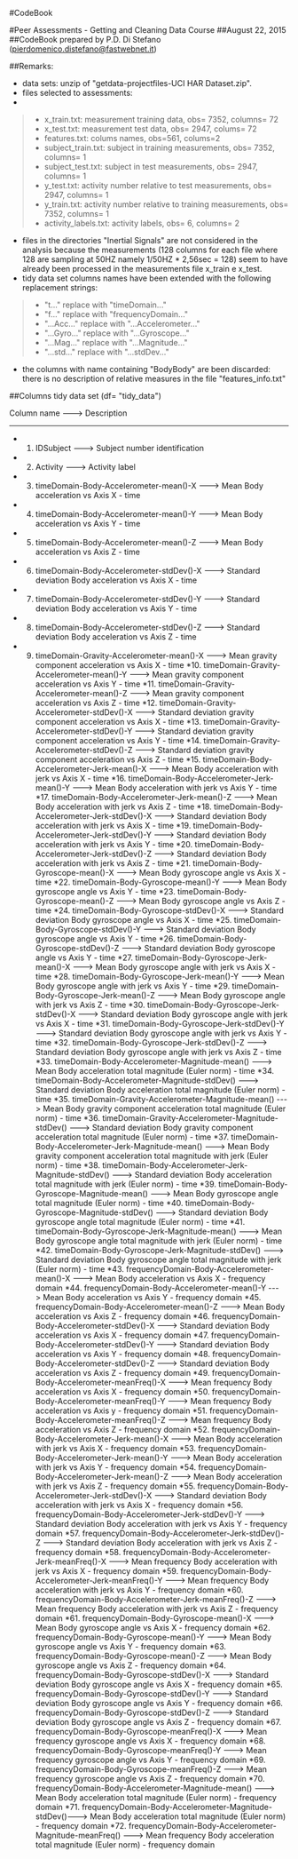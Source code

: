 #CodeBook

#Peer Assessments - Getting and Cleaning Data Course
##August 22, 2015
##CodeBook prepared by P.D. Di Stefano (pierdomenico.distefano@fastwebnet.it)

##Remarks:
* data sets: unzip of "getdata-projectfiles-UCI HAR Dataset.zip".
* files selected to assessments:
* 
>* x_train.txt:  measurement training data, obs= 7352, columns= 72            
>* x_test.txt:  measurement test data, obs= 2947, colums= 72             
>* features.txt:  colums names, obs=561, colums=2         
>* subject_train.txt:  subject in training measurements, obs= 7352, columns= 1      
>* subject_test.txt:  subject in test measurements, obs= 2947, columns= 1      
>* y_test.txt:  activity number relative to test measurements, obs= 2947, columns= 1            
>* y_train.txt:  activity number relative to training measurements, obs= 7352, columns= 1          
>* activity_labels.txt: activity labels, obs= 6, columns= 2

* files in the directories "Inertial Signals" are not considered in the analysis because
the measurements (128 columns for each file where 128 are sampling at 50HZ 
 namely 1/50HZ * 2,56sec = 128) seem to have already been processed in the measurements file x_train e x_test.
* tidy data set columns names have been extended with the following replacement strings:

>* "t..."       replace with  "timeDomain..." 
>* "f..."       replace with  "frequencyDomain..."
>* "...Acc..."  replace with  "...Accelerometer..."  
>* "...Gyro..." replace with  "...Gyroscope..."
>* "...Mag..."  replace with  "...Magnitude..."
>* "...std..."  replace with  "...stdDev..."       

* the columns with name containing "BodyBody" are been discarded: there is no description of relative measures in the file "features_info.txt"
 
##Columns tidy data set (df= "tidy_data")

Column name ---> Description
-----------      -----------
                                                 
* 1. IDSubject --->    Subject number identification   
* 2. Activity --->      Activity label
* 3. timeDomain-Body-Accelerometer-mean()-X   --->  Mean Body acceleration vs Axis X - time
* 4. timeDomain-Body-Accelerometer-mean()-Y   --->  Mean Body acceleration vs Axis Y - time
* 5. timeDomain-Body-Accelerometer-mean()-Z   --->  Mean Body acceleration vs Axis Z - time
* 6. timeDomain-Body-Accelerometer-stdDev()-X   --->    Standard deviation Body acceleration vs Axis X - time
* 7. timeDomain-Body-Accelerometer-stdDev()-Y    --->   Standard deviation Body acceleration vs Axis Y - time
* 8. timeDomain-Body-Accelerometer-stdDev()-Z    --->   Standard deviation Body acceleration vs Axis Z - time
* 9. timeDomain-Gravity-Accelerometer-mean()-X   --->   Mean gravity component acceleration vs Axis X - time
*10. timeDomain-Gravity-Accelerometer-mean()-Y   --->   Mean gravity component acceleration vs Axis Y - time
*11. timeDomain-Gravity-Accelerometer-mean()-Z    --->  Mean gravity component acceleration vs Axis Z - time
*12. timeDomain-Gravity-Accelerometer-stdDev()-X  --->  Standard deviation gravity component acceleration vs Axis X - time
*13. timeDomain-Gravity-Accelerometer-stdDev()-Y   ---> Standard deviation gravity component acceleration vs Axis Y - time
*14. timeDomain-Gravity-Accelerometer-stdDev()-Z   ---> Standard deviation gravity component acceleration vs Axis Z - time
*15. timeDomain-Body-Accelerometer-Jerk-mean()-X  --->  Mean Body acceleration with jerk vs Axis X - time
*16. timeDomain-Body-Accelerometer-Jerk-mean()-Y   ---> Mean Body acceleration with jerk vs Axis Y - time
*17. timeDomain-Body-Accelerometer-Jerk-mean()-Z   ---> Mean Body acceleration with jerk vs Axis Z - time
*18. timeDomain-Body-Accelerometer-Jerk-stdDev()-X --->   Standard deviation Body acceleration with jerk vs Axis X - time
*19. timeDomain-Body-Accelerometer-Jerk-stdDev()-Y --->   Standard deviation Body acceleration with jerk vs Axis Y - time
*20. timeDomain-Body-Accelerometer-Jerk-stdDev()-Z --->    Standard deviation Body acceleration with jerk vs Axis Z - time
*21. timeDomain-Body-Gyroscope-mean()-X   --->    Mean Body gyroscope angle vs Axis X - time
*22. timeDomain-Body-Gyroscope-mean()-Y   --->    Mean Body gyroscope angle vs Axis Y - time
*23. timeDomain-Body-Gyroscope-mean()-Z   --->   Mean Body gyroscope angle vs Axis Z - time
*24. timeDomain-Body-Gyroscope-stdDev()-X   --->    Standard deviation Body gyroscope angle vs Axis X - time
*25. timeDomain-Body-Gyroscope-stdDev()-Y   --->    Standard deviation Body gyroscope angle vs Axis Y - time
*26. timeDomain-Body-Gyroscope-stdDev()-Z   --->    Standard deviation Body gyroscope angle vs Axis Y - time
*27. timeDomain-Body-Gyroscope-Jerk-mean()-X   ---> Mean Body gyroscope angle with jerk vs Axis X - time
*28. timeDomain-Body-Gyroscope-Jerk-mean()-Y   ---> Mean Body gyroscope angle with jerk vs Axis Y - time
*29. timeDomain-Body-Gyroscope-Jerk-mean()-Z   ---> Mean Body gyroscope angle with jerk vs Axis Z - time
*30. timeDomain-Body-Gyroscope-Jerk-stdDev()-X  --->  Standard deviation Body gyroscope angle with jerk vs Axis X - time
*31. timeDomain-Body-Gyroscope-Jerk-stdDev()-Y  --->  Standard deviation Body gyroscope angle with jerk vs Axis Y - time
*32. timeDomain-Body-Gyroscope-Jerk-stdDev()-Z  --->  Standard deviation Body gyroscope angle with jerk vs Axis Z - time
*33. timeDomain-Body-Accelerometer-Magnitude-mean() --->    Mean Body acceleration total magnitude (Euler norm)  - time
*34. timeDomain-Body-Accelerometer-Magnitude-stdDev() --->   Standard deviation Body acceleration total magnitude (Euler norm)  - time
*35. timeDomain-Gravity-Accelerometer-Magnitude-mean() --->   Mean Body gravity component acceleration total magnitude (Euler norm)  - time
*36. timeDomain-Gravity-Accelerometer-Magnitude-stdDev() ---> Standard deviation Body gravity component acceleration total magnitude (Euler norm)  - time
*37. timeDomain-Body-Accelerometer-Jerk-Magnitude-mean() ---> Mean Body gravity component acceleration total magnitude with jerk (Euler norm)  - time
*38. timeDomain-Body-Accelerometer-Jerk-Magnitude-stdDev() ---> Standard deviation Body acceleration total magnitude with jerk (Euler norm)  - time 
*39. timeDomain-Body-Gyroscope-Magnitude-mean() --->  Mean Body gyroscope angle total magnitude (Euler norm)  - time
*40. timeDomain-Body-Gyroscope-Magnitude-stdDev() --->    Standard deviation Body gyroscope angle total magnitude (Euler norm)  - time
*41. timeDomain-Body-Gyroscope-Jerk-Magnitude-mean() --->  Mean Body gyroscope angle total magnitude with jerk (Euler norm)  - time
*42. timeDomain-Body-Gyroscope-Jerk-Magnitude-stdDev() --->   Standard deviation Body gyroscope angle total magnitude with jerk (Euler norm)  - time
*43. frequencyDomain-Body-Accelerometer-mean()-X ---> Mean Body acceleration vs Axis X - frequency domain
*44. frequencyDomain-Body-Accelerometer-mean()-Y ---> Mean Body acceleration vs Axis Y - frequency domain
*45. frequencyDomain-Body-Accelerometer-mean()-Z ---> Mean Body acceleration vs Axis Z - frequency domain
*46. frequencyDomain-Body-Accelerometer-stdDev()-X --->   Standard deviation Body acceleration vs Axis X - frequency domain
*47. frequencyDomain-Body-Accelerometer-stdDev()-Y --->   Standard deviation Body acceleration vs Axis Y - frequency domain
*48. frequencyDomain-Body-Accelerometer-stdDev()-Z --->   Standard deviation Body acceleration vs Axis Z - frequency domain
*49. frequencyDomain-Body-Accelerometer-meanFreq()-X --->  Mean frequency Body acceleration vs Axis X - frequency domain
*50. frequencyDomain-Body-Accelerometer-meanFreq()-Y --->  Mean frequency Body acceleration vs Axis y - frequency domain
*51. frequencyDomain-Body-Accelerometer-meanFreq()-Z --->  Mean frequency Body acceleration vs Axis Z - frequency domain
*52. frequencyDomain-Body-Accelerometer-Jerk-mean()-X --->    Mean Body acceleration with jerk vs Axis X - frequency domain
*53. frequencyDomain-Body-Accelerometer-Jerk-mean()-Y --->    Mean Body acceleration with jerk vs Axis Y - frequency domain
*54. frequencyDomain-Body-Accelerometer-Jerk-mean()-Z --->    Mean Body acceleration with jerk vs Axis Z - frequency domain
*55. frequencyDomain-Body-Accelerometer-Jerk-stdDev()-X --->  Standard deviation Body acceleration with jerk vs Axis X - frequency domain
*56. frequencyDomain-Body-Accelerometer-Jerk-stdDev()-Y --->  Standard deviation Body acceleration with jerk vs Axis Y - frequency domain
*57. frequencyDomain-Body-Accelerometer-Jerk-stdDev()-Z --->  Standard deviation Body acceleration with jerk vs Axis Z - frequency domain
*58. frequencyDomain-Body-Accelerometer-Jerk-meanFreq()-X  --->  Mean frequency Body acceleration with jerk vs Axis X - frequency domain
*59. frequencyDomain-Body-Accelerometer-Jerk-meanFreq()-Y  --->  Mean frequency Body acceleration with jerk vs Axis Y - frequency domain
*60. frequencyDomain-Body-Accelerometer-Jerk-meanFreq()-Z  --->  Mean frequency Body acceleration with jerk vs Axis Z - frequency domain
*61. frequencyDomain-Body-Gyroscope-mean()-X   ---> Mean Body gyroscope angle vs Axis X - frequency domain
*62. frequencyDomain-Body-Gyroscope-mean()-Y   ---> Mean Body gyroscope angle vs Axis Y - frequency domain
*63. frequencyDomain-Body-Gyroscope-mean()-Z   ---> Mean Body gyroscope angle vs Axis Z - frequency domain
*64. frequencyDomain-Body-Gyroscope-stdDev()-X  --->   Standard deviation Body gyroscope angle vs Axis X - frequency domain
*65. frequencyDomain-Body-Gyroscope-stdDev()-Y  --->  Standard deviation Body gyroscope angle vs Axis Y - frequency domain
*66. frequencyDomain-Body-Gyroscope-stdDev()-Z  --->  Standard deviation Body gyroscope angle vs Axis Z - frequency domain
*67. frequencyDomain-Body-Gyroscope-meanFreq()-X ---> Mean frequency gyroscope angle vs Axis X - frequency domain
*68. frequencyDomain-Body-Gyroscope-meanFreq()-Y ---> Mean frequency gyroscope angle vs Axis Y - frequency domain
*69. frequencyDomain-Body-Gyroscope-meanFreq()-Z ---> Mean frequency gyroscope angle vs Axis Z - frequency domain
*70. frequencyDomain-Body-Accelerometer-Magnitude-mean() ---> Mean Body acceleration total magnitude (Euler norm)  - frequency domain
*71. frequencyDomain-Body-Accelerometer-Magnitude-stdDev()--->  Mean Body acceleration total magnitude (Euler norm)  - frequency domain
*72. frequencyDomain-Body-Accelerometer-Magnitude-meanFreq()  --->  Mean frequency Body acceleration total magnitude (Euler norm)  - frequency domain
